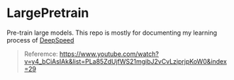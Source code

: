 # LargePretrain

Pre-train large models. This repo is mostly for documenting my learning process of [DeepSpeed](https://github.com/microsoft/DeepSpeed)

> Referemce: https://www.youtube.com/watch?v=y4_bCiAsIAk&list=PLa85ZdUjfWS21mgibJ2vCvLziprjpKoW0&index=29


